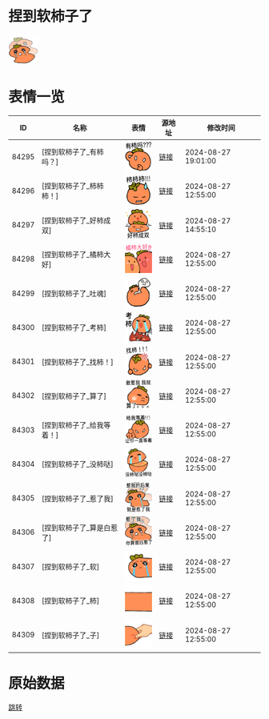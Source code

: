 # 捏到软柿子了

<img src="./cover.png" height="60" alt="cover" />

# 表情一览

|ID|名称|表情|源地址|修改时间|
|----|----|----|----|----|
|84295|[捏到软柿子了_有柿吗？]|<img src="./pic/084295_%5B捏到软柿子了_有柿吗？%5D.png" height="60" alt="有柿吗？"/>|[链接](https://i0.hdslb.com/bfs/garb/1bb4d6a2f7c1a5a63d8dce29a4ee6e8209f84292.png)|2024-08-27 19:01:00|
|84296|[捏到软柿子了_柿柿柿！]|<img src="./pic/084296_%5B捏到软柿子了_柿柿柿！%5D.png" height="60" alt="柿柿柿！"/>|[链接](https://i0.hdslb.com/bfs/garb/848081bb79a362a353bd2c36e852164dcf673755.png)|2024-08-27 12:55:00|
|84297|[捏到软柿子了_好柿成双]|<img src="./pic/084297_%5B捏到软柿子了_好柿成双%5D.png" height="60" alt="好柿成双"/>|[链接](https://i0.hdslb.com/bfs/garb/c1a3291dbd05fb82fbb26d6340ed3648884e90c6.png)|2024-08-27 14:55:10|
|84298|[捏到软柿子了_橘柿大好]|<img src="./pic/084298_%5B捏到软柿子了_橘柿大好%5D.png" height="60" alt="橘柿大好"/>|[链接](https://i0.hdslb.com/bfs/garb/3c8b9dd398accb2530c03434e25a8e98c4940883.png)|2024-08-27 12:55:00|
|84299|[捏到软柿子了_吐魂]|<img src="./pic/084299_%5B捏到软柿子了_吐魂%5D.png" height="60" alt="吐魂"/>|[链接](https://i0.hdslb.com/bfs/garb/16bcf67a3f5f32fe35548c937d9d2892dfc9480a.png)|2024-08-27 12:55:00|
|84300|[捏到软柿子了_考柿]|<img src="./pic/084300_%5B捏到软柿子了_考柿%5D.png" height="60" alt="考柿"/>|[链接](https://i0.hdslb.com/bfs/garb/34c10235107dc9c58b1d0a2cbbf931cf04ec6bc1.png)|2024-08-27 12:55:00|
|84301|[捏到软柿子了_找柿！]|<img src="./pic/084301_%5B捏到软柿子了_找柿！%5D.png" height="60" alt="找柿！"/>|[链接](https://i0.hdslb.com/bfs/garb/502cfb29e2965bb4e20cbcbf22edd0f500635efc.png)|2024-08-27 12:55:00|
|84302|[捏到软柿子了_算了]|<img src="./pic/084302_%5B捏到软柿子了_算了%5D.png" height="60" alt="算了"/>|[链接](https://i0.hdslb.com/bfs/garb/a7f6d11d30eafee36f6320c14ef2dec49744b7f6.png)|2024-08-27 12:55:00|
|84303|[捏到软柿子了_给我等着！]|<img src="./pic/084303_%5B捏到软柿子了_给我等着！%5D.png" height="60" alt="给我等着！"/>|[链接](https://i0.hdslb.com/bfs/garb/c63f461300aba87c5f70d952ecd924518cb43ba9.png)|2024-08-27 12:55:00|
|84304|[捏到软柿子了_没柿哒]|<img src="./pic/084304_%5B捏到软柿子了_没柿哒%5D.png" height="60" alt="没柿哒"/>|[链接](https://i0.hdslb.com/bfs/garb/3dbdf5b672c1e16db407ada6cbd7d912be64a114.png)|2024-08-27 12:55:00|
|84305|[捏到软柿子了_惹了我]|<img src="./pic/084305_%5B捏到软柿子了_惹了我%5D.png" height="60" alt="惹了我"/>|[链接](https://i0.hdslb.com/bfs/garb/564e60f58c7ff7622a06b00f9f7c0bf24077144a.png)|2024-08-27 12:55:00|
|84306|[捏到软柿子了_算是白惹了]|<img src="./pic/084306_%5B捏到软柿子了_算是白惹了%5D.png" height="60" alt="算是白惹了"/>|[链接](https://i0.hdslb.com/bfs/garb/8453f5ae5743564fcf669cc20e72af78d18d26b7.png)|2024-08-27 12:55:00|
|84307|[捏到软柿子了_软]|<img src="./pic/084307_%5B捏到软柿子了_软%5D.png" height="60" alt="软"/>|[链接](https://i0.hdslb.com/bfs/garb/9a242b7da1e8bae0e8be66c619f4be67e418284b.png)|2024-08-27 12:55:00|
|84308|[捏到软柿子了_柿]|<img src="./pic/084308_%5B捏到软柿子了_柿%5D.png" height="60" alt="柿"/>|[链接](https://i0.hdslb.com/bfs/garb/6e6afefb11b0f5897e293614c7c22de600635a06.png)|2024-08-27 12:55:00|
|84309|[捏到软柿子了_子]|<img src="./pic/084309_%5B捏到软柿子了_子%5D.png" height="60" alt="子"/>|[链接](https://i0.hdslb.com/bfs/garb/7b607039811d8b3aba02f55e3617b148cf82f88a.png)|2024-08-27 12:55:00|

# 原始数据

[跳转](./raw.json)

